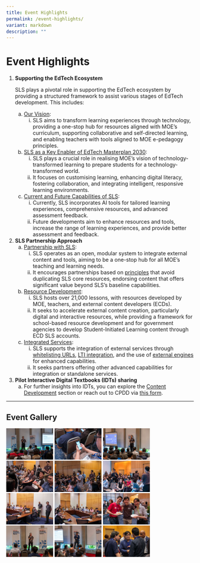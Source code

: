 ```yaml
---
title: Event Highlights
permalink: /event-highlights/
variant: markdown
description: ""
---
```

<h1>Event Highlights</h1>
<ol>
	<li><strong>Supporting the EdTech Ecosystem</strong>
		<p>SLS plays a pivotal role in supporting the EdTech ecosystem by providing a structured framework to assist various stages of EdTech development. This includes:</p>
        <ul style="list-style-type: lower-alpha;">
            <li><u>Our Vision</u>:
                <ol style="list-style-type: lower-roman;">
                    <li>SLS aims to transform learning experiences through technology, providing a one-stop hub for resources aligned with MOE’s curriculum, supporting collaborative and self-directed learning, and enabling teachers with tools aligned to MOE e-pedagogy principles.</li>
                </ol>
            </li>
            <li><u>SLS as a Key Enabler of EdTech Masterplan 2030</u>:
                <ol style="list-style-type: lower-roman;">
                    <li>SLS plays a crucial role in realising MOE’s vision of technology-transformed learning to prepare students for a technology-transformed world.</li>
                    <li>It focuses on customising learning, enhancing digital literacy, fostering collaboration, and integrating intelligent, responsive learning environments.</li>
                </ol>
            </li>
            <li><u>Current and Future Capabilities of SLS</u>:
                <ol style="list-style-type: lower-roman;">
                    <li>Currently, SLS incorporates AI tools for tailored learning experiences, comprehensive resources, and advanced assessment feedback.</li>
                    <li>Future developments aim to enhance resources and tools, increase the range of learning experiences, and provide better assessment and feedback.</li>
                </ol>
            </li>
        </ul>
    </li>
	<li><strong>SLS Partnership Approach</strong>
        <ul style="list-style-type: lower-alpha;">
            <li><u>Partnership with SLS</u>:
                <ol style="list-style-type: lower-roman;">
                    <li>SLS operates as an open, modular system to integrate external content and tools, aiming to be a one-stop hub for all MOE’s teaching and learning needs.</li>
									<li>It encourages partnerships based on <a target="_blank" href="/partners/partnership/partnership-with-sls/">principles</a> that avoid duplicating SLS core resources, endorsing content that offers significant value beyond SLS’s baseline capabilities.</li>
                </ol>
            </li>
            <li><u>Resource Development</u>:
                <ol style="list-style-type: lower-roman;">
                    <li>SLS hosts over 21,000 lessons, with resources developed by MOE, teachers, and external content developers (ECDs).</li>
                    <li>It seeks to accelerate external content creation, particularly digital and interactive resources, while providing a framework for school-based resource development and for government agencies to develop Student-Initiated Learning content through ECD SLS accounts.</li>
                </ol>
            </li>
            <li><u>Integrated Services</u>:
                <ol style="list-style-type: lower-roman;">
                    <li>SLS supports the integration of external services through <a target="_blank" href="/partners/integration/whitelisted-websites/">whitelisting URLs</a>, <a target="_blank" href="/partners/integration/integrated-apps/">LTI integration</a>, and the use of <a target="_blank" href="/partners/integration/external-engines/">external engines</a> for enhanced capabilities.</li>
                    <li>It seeks partners offering other advanced capabilities for integration or standalone services.</li>
                </ol>
            </li>
        </ul>
    </li>
	<li><strong>Pilot Interactive Digital Textbooks (IDTs) sharing</strong>
		<ol style="list-style-type: lower-alpha;">
			<li>For further insights into IDTs, you can explore the <a target="_blank" href="/partners/partnership/partnership-models/">Content Development</a> section or reach out to CPDD via <a target="_blank" href="https://go.gov.sg/idtcontactform">this form</a>.</li></ol>
	</li>
</ol>
<hr>
<h2>Event Gallery</h2>
<a target="_blank" href="/images/3Partners/JENI5853NY.jpg"><img src="/images/3Partners/JENI5853NY.jpg" alt="Partners Engagement 2024" style="width: 25%; display: inline"></a>
<a target="_blank" href="/images/3Partners/JENF3513_Enhanced_NRNY.jpg"><img src="/images/3Partners/JENF3513_Enhanced_NRNY.jpg" alt="Partners Engagement 2024" style="width: 25%; display: inline"></a>
<a target="_blank" href="/images/3Partners/JENI5749NY.jpg"><img src="/images/3Partners/JENI5749NY.jpg" alt="Partners Engagement 2024" style="width: 25%; display: inline"></a>
<a target="_blank" href="/images/3Partners/JENF3528_Enhanced_NRNY.jpg"><img src="/images/3Partners/JENF3528_Enhanced_NRNY.jpg" alt="Partners Engagement 2024" style="width: 25%; display: inline"></a>
<a target="_blank" href="/images/3Partners/JENF3658_Enhanced_NRNY.jpg"><img src="/images/3Partners/JENF3658_Enhanced_NRNY.jpg" alt="Partners Engagement 2024" style="width: 25%; display: inline"></a>
<a target="_blank" href="/images/3Partners/JENF3677_Enhanced_NRNY.jpg"><img src="/images/3Partners/JENF3677_Enhanced_NRNY.jpg" alt="Partners Engagement 2024" style="width: 25%; display: inline"></a>
<a target="_blank" href="/images/3Partners/JENI6066NY.jpg"><img src="/images/3Partners/JENI6066NY.jpg" alt="Partners Engagement 2024" style="width: 25%; display: inline"></a>
<a target="_blank" href="/images/3Partners/JENI6085NY.jpg"><img src="/images/3Partners/JENI6085NY.jpg" alt="Partners Engagement 2024" style="width: 25%; display: inline"></a>
<a target="_blank" href="/images/3Partners/JENF3827_Enhanced_NRNY.jpg"><img src="/images/3Partners/JENF3827_Enhanced_NRNY.jpg" alt="Partners Engagement 2024" style="width: 25%; display: inline"></a>
<a target="_blank" href="/images/3Partners/JENI5716NY.jpg"><img src="/images/3Partners/JENI5716NY.jpg" alt="Partners Engagement 2024" style="width: 25%; display: inline"></a>
<a target="_blank" href="/images/3Partners/JENI5957NY.jpg"><img src="/images/3Partners/JENI5957NY.jpg" alt="Partners Engagement 2024" style="width: 25%; display: inline"></a>
<a target="_blank" href="/images/3Partners/JENI5988NY.jpg"><img src="/images/3Partners/JENI5988NY.jpg" alt="Partners Engagement 2024" style="width: 25%; display: inline"></a>
